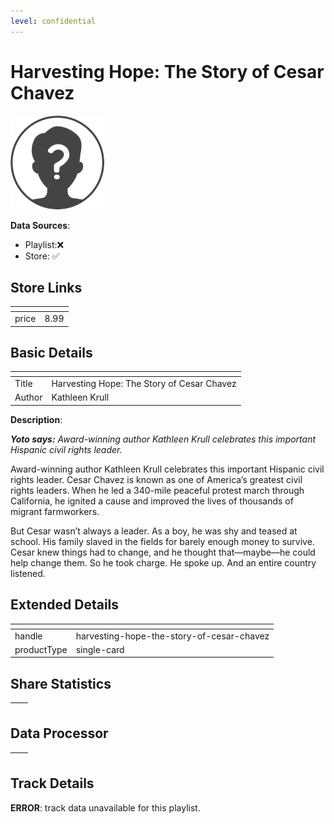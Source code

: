 ```yaml
---
level: confidential
---
```

# Harvesting Hope: The Story of Cesar Chavez

![card_error.png](../../img/cards/card_error.png)

**Data Sources**: 

- Playlist:❌
- Store: ✅


## Store Links

| <!-- --> | <!-- --> |
| - | - |
| price | 8.99 |


## Basic Details

| <!-- --> | <!-- --> |
| - | - |
| Title | Harvesting Hope: The Story of Cesar Chavez |
| Author | Kathleen Krull |

**Description**:

_**Yoto says:** Award-winning author Kathleen Krull celebrates this important Hispanic civil rights leader._

Award-winning author Kathleen Krull celebrates this important Hispanic civil rights leader. Cesar Chavez is known as one of America’s greatest civil rights leaders. When he led a 340-mile peaceful protest march through California, he ignited a cause and improved the lives of thousands of migrant farmworkers.

But Cesar wasn’t always a leader. As a boy, he was shy and teased at school. His family slaved in the fields for barely enough money to survive. Cesar knew things had to change, and he thought that—maybe—he could help change them. So he took charge. He spoke up. And an entire country listened.


## Extended Details

| <!-- --> | <!-- --> |
| - | - |
| handle | harvesting-hope-the-story-of-cesar-chavez |
| productType | single-card |


## Share Statistics

| <!-- --> | <!-- --> |
| - | - |


## Data Processor

| <!-- --> | <!-- --> |
| - | - |


## Track Details

**ERROR**: track data unavailable for this playlist.
